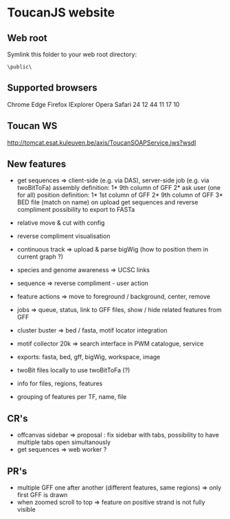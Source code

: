 # ToucanJS website

## Web root
Symlink this folder to your web root directory:

```
\public\
```

## Supported browsers
Chrome	Edge	Firefox		IExplorer	Opera	Safari
24		12		44			11			17		10

## Toucan WS

http://tomcat.esat.kuleuven.be/axis/ToucanSOAPService.jws?wsdl

##  New features

* get sequences => client-side (e.g. via DAS), server-side job (e.g. via twoBitToFa)
	assembly definition:
		1* 9th column of GFF
		2* ask user (one for all)
	position definition:
		1* 1st column of GFF
		2* 9th column of GFF
		3* BED file (match on name)
	on upload get sequences and reverse compliment
	possibility to export to FASTa

* relative move & cut with config
* reverse compliment visualisation
* continuous track => upload & parse bigWig (how to position them in current graph ?)
* species and genome awareness => UCSC links
* sequence => reverse compliment - user action
* feature actions => move to foreground / background, center, remove
* jobs => queue, status, link to GFF files, show / hide related features from GFF
* cluster buster => bed / fasta, motif locator integration
* motif collector 20k => search interface in PWM catalogue, service
* exports: fasta, bed, gff, bigWig, workspace, image
* twoBit files locally to use twoBitToFa (?)
* info for files, regions, features
* grouping of features per TF, name, file


## CR's

* offcanvas sidebar => proposal : fix sidebar with tabs, possibility to have multiple tabs open simultanously
* get sequences => web worker ?


## PR's

* multiple GFF one after another (different features, same regions) => only first GFF is drawn
* when zoomed scroll to top => feature on positive strand is not fully visible
